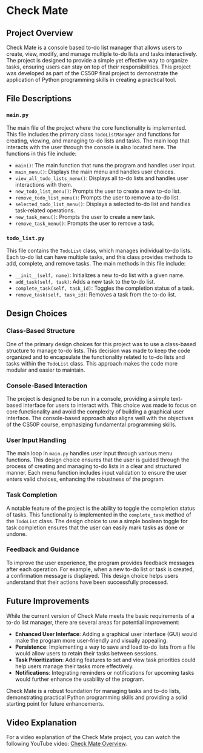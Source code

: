 # Check Mate

## Project Overview

Check Mate is a console based to-do list manager that allows users to create, view, modify, and manage multiple to-do lists and tasks interactively. The project is designed to provide a simple yet effective way to organize tasks, ensuring users can stay on top of their responsibilities. This project was developed as part of the CS50P final project to demonstrate the application of Python programming skills in creating a practical tool.

## File Descriptions

### `main.py`
The main file of the project where the core functionality is implemented. This file includes the primary class `TodoListManager` and functions for creating, viewing, and managing to-do lists and tasks. The main loop that interacts with the user through the console is also located here. The functions in this file include:
- `main()`: The main function that runs the program and handles user input.
- `main_menu()`: Displays the main menu and handles user choices.
- `view_all_todo_lists_menu()`: Displays all to-do lists and handles user interactions with them.
- `new_todo_list_menu()`: Prompts the user to create a new to-do list.
- `remove_todo_list_menu()`: Prompts the user to remove a to-do list.
- `selected_todo_list_menu()`: Displays a selected to-do list and handles task-related operations.
- `new_task_menu()`: Prompts the user to create a new task.
- `remove_task_menu()`: Prompts the user to remove a task.

### `todo_list.py`
This file contains the `TodoList` class, which manages individual to-do lists. Each to-do list can have multiple tasks, and this class provides methods to add, complete, and remove tasks. The main methods in this file include:
- `__init__(self, name)`: Initializes a new to-do list with a given name.
- `add_task(self, task)`: Adds a new task to the to-do list.
- `complete_task(self, task_id)`: Toggles the completion status of a task.
- `remove_task(self, task_id)`: Removes a task from the to-do list.

## Design Choices

### Class-Based Structure
One of the primary design choices for this project was to use a class-based structure to manage to-do lists. This decision was made to keep the code organized and to encapsulate the functionality related to to-do lists and tasks within the `TodoList` class. This approach makes the code more modular and easier to maintain.

### Console-Based Interaction
The project is designed to be run in a console, providing a simple text-based interface for users to interact with. This choice was made to focus on core functionality and avoid the complexity of building a graphical user interface. The console-based approach also aligns well with the objectives of the CS50P course, emphasizing fundamental programming skills.

### User Input Handling
The main loop in `main.py` handles user input through various menu functions. This design choice ensures that the user is guided through the process of creating and managing to-do lists in a clear and structured manner. Each menu function includes input validation to ensure the user enters valid choices, enhancing the robustness of the program.

### Task Completion
A notable feature of the project is the ability to toggle the completion status of tasks. This functionality is implemented in the `complete_task` method of the `TodoList` class. The design choice to use a simple boolean toggle for task completion ensures that the user can easily mark tasks as done or undone.

### Feedback and Guidance
To improve the user experience, the program provides feedback messages after each operation. For example, when a new to-do list or task is created, a confirmation message is displayed. This design choice helps users understand that their actions have been successfully processed.

## Future Improvements

While the current version of Check Mate meets the basic requirements of a to-do list manager, there are several areas for potential improvement:
- **Enhanced User Interface**: Adding a graphical user interface (GUI) would make the program more user-friendly and visually appealing.
- **Persistence**: Implementing a way to save and load to-do lists from a file would allow users to retain their tasks between sessions.
- **Task Prioritization**: Adding features to set and view task priorities could help users manage their tasks more effectively.
- **Notifications**: Integrating reminders or notifications for upcoming tasks would further enhance the usability of the program.

Check Mate is a robust foundation for managing tasks and to-do lists, demonstrating practical Python programming skills and providing a solid starting point for future enhancements.

## Video Explanation

For a video explanation of the Check Mate project, you can watch the following YouTube video: [Check Mate Overview](https://www.youtube.com/watch?v=ltHzwy3ZsjE).
